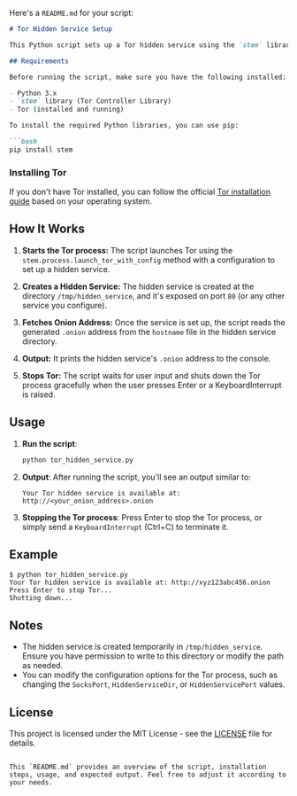 Here's a `README.md` for your script:

```markdown
# Tor Hidden Service Setup

This Python script sets up a Tor hidden service using the `stem` library. The script launches a Tor process, creates a hidden service, and then outputs the `.onion` address for accessing the service.

## Requirements

Before running the script, make sure you have the following installed:

- Python 3.x
- `stem` library (Tor Controller Library)
- Tor (installed and running)

To install the required Python libraries, you can use pip:

```bash
pip install stem
```

### Installing Tor

If you don't have Tor installed, you can follow the official [Tor installation guide](https://www.torproject.org/docs/tor-doc-unix.html) based on your operating system.

## How It Works

1. **Starts the Tor process:** The script launches Tor using the `stem.process.launch_tor_with_config` method with a configuration to set up a hidden service.
   
2. **Creates a Hidden Service:** The hidden service is created at the directory `/tmp/hidden_service`, and it's exposed on port `80` (or any other service you configure).

3. **Fetches Onion Address:** Once the service is set up, the script reads the generated `.onion` address from the `hostname` file in the hidden service directory.

4. **Output:** It prints the hidden service's `.onion` address to the console.

5. **Stops Tor:** The script waits for user input and shuts down the Tor process gracefully when the user presses Enter or a KeyboardInterrupt is raised.

## Usage

1. **Run the script**:

    ```bash
    python tor_hidden_service.py
    ```

2. **Output**:
    After running the script, you'll see an output similar to:

    ```
    Your Tor hidden service is available at: http://<your_onion_address>.onion
    ```

3. **Stopping the Tor process**:
    Press Enter to stop the Tor process, or simply send a `KeyboardInterrupt` (Ctrl+C) to terminate it.

## Example

```
$ python tor_hidden_service.py
Your Tor hidden service is available at: http://xyz123abc456.onion
Press Enter to stop Tor...
Shutting down...
```

## Notes

- The hidden service is created temporarily in `/tmp/hidden_service`. Ensure you have permission to write to this directory or modify the path as needed.
- You can modify the configuration options for the Tor process, such as changing the `SocksPort`, `HiddenServiceDir`, or `HiddenServicePort` values.

## License

This project is licensed under the MIT License - see the [LICENSE](LICENSE) file for details.
```

This `README.md` provides an overview of the script, installation steps, usage, and expected output. Feel free to adjust it according to your needs.
